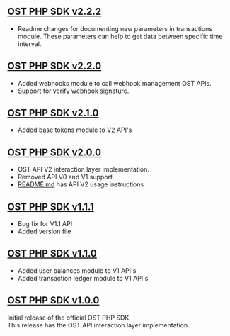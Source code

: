[OST PHP SDK v2.2.2](https://github.com/ostdotcom/ost-sdk-php/tree/v2.2.2)
---

* Readme changes for documenting new parameters in transactions module. These parameters can help to 
get data between specific time interval.

[OST PHP SDK v2.2.0](https://github.com/ostdotcom/ost-sdk-php/tree/v2.2.0)
---

* Added webhooks module to call webhook management OST APIs.
* Support for verify webhook signature.

[OST PHP SDK v2.1.0](https://github.com/ostdotcom/ost-sdk-php/tree/v2.1.0)
---

* Added base tokens module to V2 API's

[OST PHP SDK v2.0.0](https://github.com/ostdotcom/ost-sdk-php/tree/v2.0.0) 
---
* OST API V2 interaction layer implementation.
* Removed API V0 and V1 support.
* [README.md](README.md) has API V2 usage instructions

[OST PHP SDK v1.1.1](https://github.com/ostdotcom/ost-sdk-php/tree/v1.1.1)
---
* Bug fix for V1.1 API
* Added version file

[OST PHP SDK v1.1.0](https://github.com/ostdotcom/ost-sdk-php/tree/v1.1.0)
---

* Added user balances module to V1 API's
* Added transaction ledger module to V1 API's

[OST PHP SDK v1.0.0](https://github.com/ostdotcom/ost-sdk-php/tree/v1.0.0)
---
Initial release of the official OST PHP SDK<br />
This release has the OST API interaction layer implementation.
